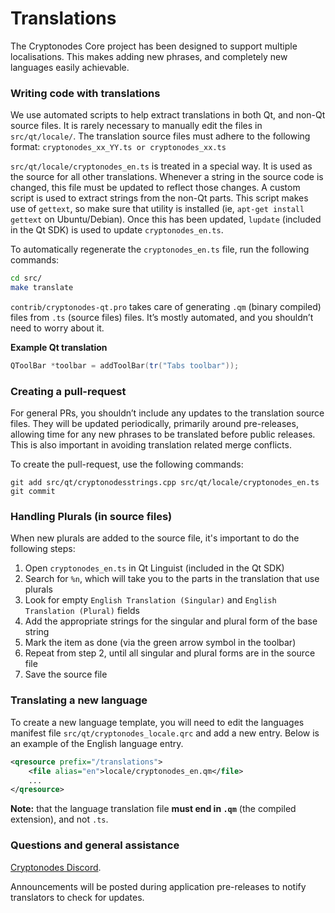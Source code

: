 Translations
============

The Cryptonodes Core project has been designed to support multiple localisations. This makes adding new phrases, and completely new languages easily achievable.

### Writing code with translations
We use automated scripts to help extract translations in both Qt, and non-Qt source files. It is rarely necessary to manually edit the files in `src/qt/locale/`. The translation source files must adhere to the following format:
`cryptonodes_xx_YY.ts or cryptonodes_xx.ts`

`src/qt/locale/cryptonodes_en.ts` is treated in a special way. It is used as the source for all other translations. Whenever a string in the source code is changed, this file must be updated to reflect those changes. A custom script is used to extract strings from the non-Qt parts. This script makes use of `gettext`, so make sure that utility is installed (ie, `apt-get install gettext` on Ubuntu/Debian). Once this has been updated, `lupdate` (included in the Qt SDK) is used to update `cryptonodes_en.ts`.

To automatically regenerate the `cryptonodes_en.ts` file, run the following commands:
```sh
cd src/
make translate
```

`contrib/cryptonodes-qt.pro` takes care of generating `.qm` (binary compiled) files from `.ts` (source files) files. It’s mostly automated, and you shouldn’t need to worry about it.

**Example Qt translation**
```cpp
QToolBar *toolbar = addToolBar(tr("Tabs toolbar"));
```

### Creating a pull-request
For general PRs, you shouldn’t include any updates to the translation source files. They will be updated periodically, primarily around pre-releases, allowing time for any new phrases to be translated before public releases. This is also important in avoiding translation related merge conflicts.

To create the pull-request, use the following commands:
```
git add src/qt/cryptonodesstrings.cpp src/qt/locale/cryptonodes_en.ts
git commit
```

### Handling Plurals (in source files)
When new plurals are added to the source file, it's important to do the following steps:

1. Open `cryptonodes_en.ts` in Qt Linguist (included in the Qt SDK)
2. Search for `%n`, which will take you to the parts in the translation that use plurals
3. Look for empty `English Translation (Singular)` and `English Translation (Plural)` fields
4. Add the appropriate strings for the singular and plural form of the base string
5. Mark the item as done (via the green arrow symbol in the toolbar)
6. Repeat from step 2, until all singular and plural forms are in the source file
7. Save the source file

### Translating a new language
To create a new language template, you will need to edit the languages manifest file `src/qt/cryptonodes_locale.qrc` and add a new entry. Below is an example of the English language entry.

```xml
<qresource prefix="/translations">
    <file alias="en">locale/cryptonodes_en.qm</file>
    ...
</qresource>
```

**Note:** that the language translation file **must end in `.qm`** (the compiled extension), and not `.ts`.

### Questions and general assistance
[Cryptonodes Discord](https://discord.cryptonodes.ch).

Announcements will be posted during application pre-releases to notify translators to check for updates.
